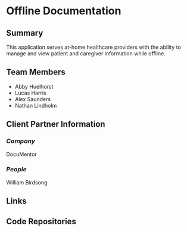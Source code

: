 # Offline Documentation

## Summary

This application serves at-home healthcare providers with the ability to manage and view patient and caregiver information while offline. 

## Team Members
  * Abby Huelhorst
  * Lucas Harris
  * Alex Saunders
  * Nathan Lindholm

## Client Partner Information

### *Company*
DocuMentor

### *People*
William Birdsong


## Links

## Code Repositories
